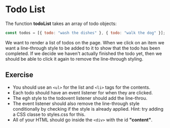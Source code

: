 # Todo List

The function **todoList** takes an array of todo objects:

```js
const todos = [{ todo: "wash the dishes" }, { todo: "walk the dog" }];
```

We want to render a list of todos on the page. When we click on an item we want a line-through style to be added to it to show that the todo has been completed. If we decide we haven't actually finished the todo yet, then we should be able to click it again to remove the line-through styling.

## Exercise

- You should use an `<ul>` for the list and `<li>` tags for the contents.
- Each todo should have an event listener for when they are clicked.
- The egh style to the todovent listener should add the line-throu.
- The event listener should also remove the line-through style conditionally by checking if the style is already applied. Hint: try adding a CSS classe to styles.css for this.
- All of your HTML should go inside the `<div>` with the id **"content"**.

